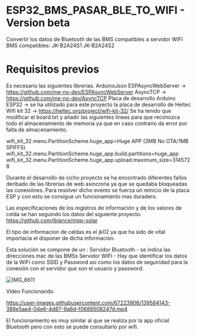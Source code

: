# ESP32_BMS_PASAR_BLE_TO_WIFI - Version beta
Convertir los datos de Bluetooth de las BMS compatibles a servidor WIFI
BMS compatibles:
JK-B2A24S1
JK-B2A24S2

# Requisitos previos
Es necesario las siguientes librerias.
ArduinoJson
ESPAsyncWebServer ->  https://github.com/me-no-dev/ESPAsyncWebServer
AsyncTCP -> https://github.com/me-no-dev/AsyncTCP
Placa de desarrollo Arduino ESP32 -> se ha utilizado para este proyecto la placa de desarrollo de Heltec Wifi kit 32 -> https://heltec.org/project/wifi-kit-32/
Se ha tenido que modificar el board.txt y añadir las siguientes lineas para que reconozca todo el almacenamiento de memoria ya que en caso contrario da error por falta de almacenamiento.

wifi_kit_32.menu.PartitionScheme.huge_app=Huge APP (3MB No OTA/1MB SPIFFS)
wifi_kit_32.menu.PartitionScheme.huge_app.build.partitions=huge_app
wifi_kit_32.menu.PartitionScheme.huge_app.upload.maximum_size=3145728

Durante el desarrollo de cicho proyecto se ha encontrado diferentes fallos deribado de las librerias de web asincrona ya que se quedaba bloqueadas las conexiónes.
Para resolver dicho evento se fuerza un reinicio de la placa ESP y con esto se consigue un funcionamiento mas duradero.

Las especificaciones de los registros de información y de los valores de celda se han seguindo los datos del siguiente proyecto:
https://github.com/jblance/mpp-solar

El tipo de informacion de celdas es el jk02 ya que ha sido de vital importacia el disponer de dicha información.

Esta solución se compone de un :
Servidor Bluetooth - se indica las direcciones mac de las BMSs
Servidor WIFI -  Hay que identificar los datos de la WiFi como SSID y Password así como los datos de seguiridad para la conexión con el servidor que son el usuario y password.

![IMG_6611](https://user-images.githubusercontent.com/67223906/139583861-0e8e435f-061e-4fbb-ad72-fddf9bb97183.jpg)

Video Funcionando.

https://user-images.githubusercontent.com/67223906/139584143-389e5ae4-04e6-4d87-9a6d-f0689508247d.mp4

El funcionamiento es muy similar al que se realiza por la app oficial Bluetooth pero con esto se puede consultarlo por wifi.
